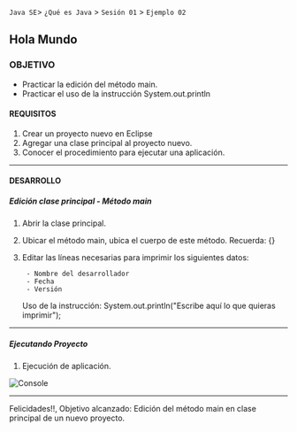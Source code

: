 `Java SE`> `¿Qué es Java` > `Sesión 01` > `Ejemplo 02`

## Hola Mundo

### OBJETIVO

- Practicar la edición del método main.
- Practicar el uso de la instrucción System.out.println

#### REQUISITOS

1. Crear un proyecto nuevo en Eclipse
2. Agregar una clase principal al proyecto nuevo.
3. Conocer el procedimiento para ejecutar una aplicación.

<hr>

#### DESARROLLO

##### Edición clase principal - Método main

1. Abrir la clase principal.
2. Ubicar el método main, ubica el cuerpo de este método. Recuerda: {}
3. Editar las líneas necesarias para imprimir los siguientes datos:

        - Nombre del desarrollador
        - Fecha
        - Versión
        
   Uso de la instrucción: System.out.println("Escribe aquí lo que quieras imprimir");

<hr>

##### Ejecutando Proyecto

1. Ejecución de aplicación. 
   
![Console](https://user-images.githubusercontent.com/56565204/66882530-62987b00-ef90-11e9-94c2-190c10dcf676.png)

<hr> 

Felicidades!!, Objetivo alcanzado: Edición del método main en clase principal de un nuevo proyecto.
